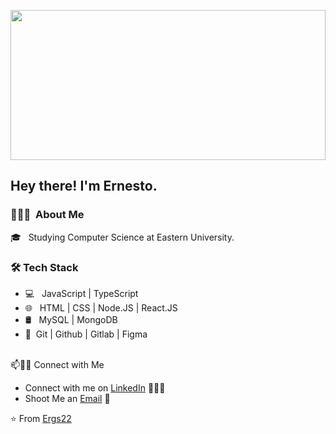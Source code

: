 <p align="center">
    <a href="https://cristianmarint.github.io/DEPORCO/"><img src="https://imgur.com/nuQbn48.gif" width="100%" height="240" ></a>
</p>


<h2> Hey there! I'm Ernesto.</h2>

<h3> 👨🏻‍💻 &nbsp;About Me </h3>

 🎓 &nbsp; Studying Computer Science at Eastern University.
<br/>
<h3>🛠 Tech Stack</h3>

- 💻 &nbsp; JavaScript | TypeScript
- 🌐 &nbsp; HTML | CSS | Node.JS | React.JS
- 🛢 &nbsp; MySQL | MongoDB
- 🔧&nbsp; Git | Github | Gitlab | Figma
<br/>
📫🤝🏻 Connect with Me

 - Connect with me on [LinkedIn](https://www.linkedin.com/in/ernesto-garcia-salazar-9358b41bb/) 👨🏻‍💻
 - Shoot Me an [Email](mailto:ernestgarcia1122@gmail.com) 💌



 ⭐️ From [Ergs22](https://github.com/ergs22)
